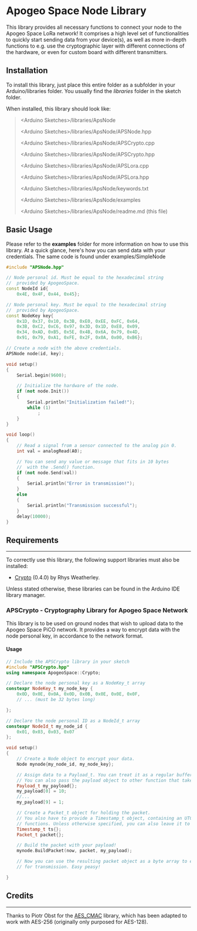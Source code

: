 # Apogeo Space Node Library
This library provides all necessary functions to connect your node to the Apogeo Space LoRa network!
It comprises a high level set of functionalities to quickly start sending data from your device(s), as well as
more in-depth functions to e.g. use the cryptographic layer with different connections of the hardware, or even
for custom board with different transmitters.

## Installation
To install this library, just place this entire folder as a subfolder in your
Arduino/libraries folder. You usually find the *libraries* folder in the sketch folder.

When installed, this library should look like:

> \<Arduino Sketches\>/libraries/ApsNode
>
> \<Arduino Sketches\>/libraries/ApsNode/APSNode.hpp
> 
> \<Arduino Sketches\>/libraries/ApsNode/APSCrypto.cpp
>
> \<Arduino Sketches\>/libraries/ApsNode/APSCrypto.hpp
>
> \<Arduino Sketches\>/libraries/ApsNode/APSLora.cpp
>
> \<Arduino Sketches\>/libraries/ApsNode/APSLora.hpp
> 
> \<Arduino Sketches\>/libraries/ApsNode/keywords.txt
>
> \<Arduino Sketches\>/libraries/ApsNode/examples
>
> \<Arduino Sketches\>/libraries/ApsNode/readme.md   (this file)

## Basic Usage

Please refer to the **examples** folder for more information on how to use this library.
At a quick glance, here's how you can send data with your credentials.
The same code is found under examples/SimpleNode


```cpp
#include "APSNode.hpp"

// Node personal id. Must be equal to the hexadecimal string
//  provided by ApogeoSpace.
const NodeId id{
    0x4E, 0x4F, 0x44, 0x45};

// Node personal key. Must be equal to the hexadecimal string
//  provided by ApogeoSpace.
const NodeKey key{
    0x1D, 0x37, 0x10, 0x3B, 0xE0, 0xEE, 0xFC, 0x64,
    0x3B, 0xC2, 0xC6, 0x97, 0x3D, 0x1D, 0xE8, 0x09,
    0x34, 0xAD, 0xB5, 0x5E, 0x4B, 0x6A, 0x79, 0x4D,
    0x91, 0x79, 0xA1, 0xFE, 0x2F, 0x0A, 0x00, 0xB6};

// Create a node with the above credentials.
APSNode node(id, key);

void setup()
{
    Serial.begin(9600);

    // Initialize the hardware of the node.
    if (not node.Init())
    {
        Serial.println("Initialization failed!");
        while (1)
            ;
    }
}

void loop()
{
    // Read a signal from a sensor connected to the analog pin 0.
    int val = analogRead(A0);

    // You can send any value or message that fits in 10 bytes
    //  with the .Send() function.
    if (not node.Send(val))
    {
        Serial.println("Error in transmission!");
    }
    else
    {
        Serial.println("Transmission successful");
    }
    delay(10000);
}
```

## Requirements
--------------------------------------------------------------------------------
To correctly use this library, the following support libraries must also be installed:
- [Crypto](https://rweather.github.io/arduinolibs/crypto.html) (0.4.0) by Rhys Weatherley.

Unless stated otherwise, these libraries can be found in the Arduino IDE library manager.

### APSCrypto - Cryptography Library for Apogeo Space Network
This library is to be used on ground nodes that wish to upload data to the Apogeo Space PiCO network.
It provides a way to encrypt data with the node personal key, in accordance to the network format.

#### Usage

```cpp
// Include the APSCrypto library in your sketch
#include "APSCrypto.hpp"
using namespace ApogeoSpace::Crypto;

// Declare the node personal key as a NodeKey_t array
constexpr NodeKey_t my_node_key {
    0x0D, 0x0E, 0x0A, 0x0D, 0x0B, 0x0E, 0x0E, 0x0F, 
    // ... (must be 32 bytes long)

};

// Declare the node personal ID as a NodeId_t array
constexpr NodeId_t my_node_id {
    0x01, 0x03, 0x03, 0x07
};

void setup()
{
    // Create a Node object to encrypt your data.
    Node mynode{my_node_id, my_node_key};

    // Assign data to a Payload_t. You can treat it as a regular buffer of 10 bytes!
    // You can also pass the payload object to other function that take array of bytes as input.
    Payload_t my_payload{};
    my_payload[0] = 10;
    //...
    my_payload[9] = 1;

    // Create a Packet_t object for holding the packet.
    // You also have to provide a Timestamp_t object, containing an UTC timestamp, to the encryption
    // functions. Unless otherwise specified, you can also leave it to 0 if you don't have a valid timestamp provider.
    Timestamp_t ts{};
    Packet_t packet{};

    // Build the packet with your payload!
    mynode.BuildPacket(now, packet, my_payload);

    // Now you can use the resulting packet object as a byte array to e.g. send it to a LoRa radio
    // for transmission. Easy peasy!

}
```

## Credits
--------------------------------------------------------------------------------
Thanks to Piotr Obst for the [AES_CMAC](https://www.arduino.cc/reference/en/libraries/aes_cmac/) library, which has been adapted to work with AES-256 (originally only purposed for AES-128).

